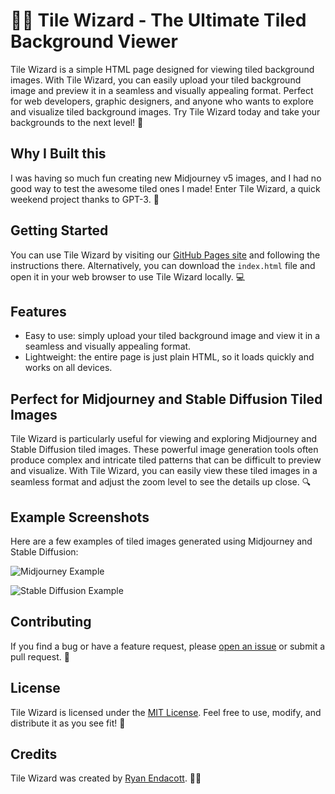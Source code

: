 # 🧙‍♂️ Tile Wizard - The Ultimate Tiled Background Viewer

Tile Wizard is a simple HTML page designed for viewing tiled background images. With Tile Wizard, you can easily upload your tiled background image and preview it in a seamless and visually appealing format. Perfect for web developers, graphic designers, and anyone who wants to explore and visualize tiled background images. Try Tile Wizard today and take your backgrounds to the next level! 🚀

## Why I Built this
I was having so much fun creating new Midjourney v5 images, and I had no good way to test the awesome tiled ones I made!  Enter Tile Wizard, a quick weekend project thanks to GPT-3. 🎉

## Getting Started

You can use Tile Wizard by visiting our [GitHub Pages site](https://ryan-endacott.github.io/TileWizard/) and following the instructions there. Alternatively, you can download the `index.html` file and open it in your web browser to use Tile Wizard locally. 💻

## Features

- Easy to use: simply upload your tiled background image and view it in a seamless and visually appealing format.
- Lightweight: the entire page is just plain HTML, so it loads quickly and works on all devices.

## Perfect for Midjourney and Stable Diffusion Tiled Images

Tile Wizard is particularly useful for viewing and exploring Midjourney and Stable Diffusion tiled images. These powerful image generation tools often produce complex and intricate tiled patterns that can be difficult to preview and visualize. With Tile Wizard, you can easily view these tiled images in a seamless format and adjust the zoom level to see the details up close. 🔍

## Example Screenshots

Here are a few examples of tiled images generated using Midjourney and Stable Diffusion:

![Midjourney Example](screenshots/midjourney-example.jpg)

![Stable Diffusion Example](screenshots/stable-diffusion-example.jpg)

## Contributing

If you find a bug or have a feature request, please [open an issue](https://github.com/ryan-endacott/TileWizard/issues) or submit a pull request. 🙌

## License

Tile Wizard is licensed under the [MIT License](LICENSE). Feel free to use, modify, and distribute it as you see fit! 📜

## Credits

Tile Wizard was created by [Ryan Endacott](https://twitter.com/RyanEndacott). 🧙‍♂️
